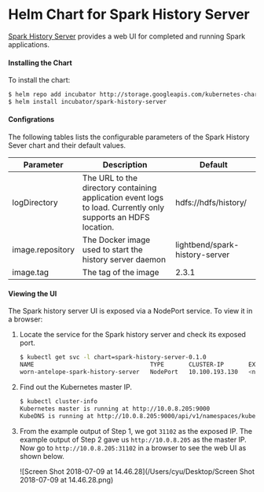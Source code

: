 # Helm Chart for Spark History Server

[Spark History Server](https://spark.apache.org/docs/latest/monitoring.html#viewing-after-the-fact) provides a web UI for completed and running Spark applications.

#### Installing the Chart

To install the chart:

```bash
$ helm repo add incubator http://storage.googleapis.com/kubernetes-charts-incubator
$ helm install incubator/spark-history-server
```

#### Configrations

The following tables lists the configurable parameters of the Spark History Sever chart and their default values.

| Parameter                            | Description                                                       |Default                           |
| ------------------------------------ |----------------------------------------------------------------- | ------------------------------------------------------------------------------------------------------------------------------ |
| logDirectory                     |The URL to the directory containing application event logs to load. Currently only supports an HDFS location.|hdfs://hdfs/history/|
| image.repository |The Docker image used to start the history server daemon|lightbend/spark-history-server|
| image.tag |The tag of the image|2.3.1|

#### Viewing the UI

The Spark history server UI is exposed via a NodePort service. To view it in a browser:

1. Locate the service for the Spark history server and check its exposed port.

   ```bash
   $ kubectl get svc -l chart=spark-history-server-0.1.0
   NAME                                 TYPE       CLUSTER-IP       EXTERNAL-IP   PORT(S)        AGE
   worn-antelope-spark-history-server   NodePort   10.100.193.130   <none>        80:31102/TCP   20m
   ```

2. Find out the Kubernetes master IP.

   ```bash
   $ kubectl cluster-info
   Kubernetes master is running at http://10.0.8.205:9000
   KubeDNS is running at http://10.0.8.205:9000/api/v1/namespaces/kube-system/services/kube-dns:dns/proxy
   ```

3. From the example output of Step 1, we got `31102` as the exposed IP. The example output of Step 2 gave us `http://10.0.8.205` as the master IP. Now go to `http://10.0.8.205:31102` in a browser to see the web UI as shown below.

   ![Screen Shot 2018-07-09 at 14.46.28](/Users/cyu/Desktop/Screen Shot 2018-07-09 at 14.46.28.png)